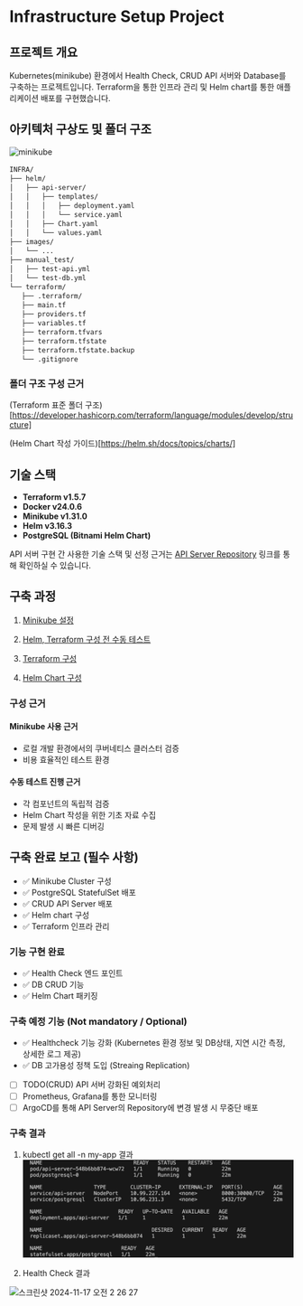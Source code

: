 # Infrastructure Setup Project

## 프로젝트 개요
Kubernetes(minikube) 환경에서 Health Check, CRUD API 서버와 Database를 구축하는 프로젝트입니다.
Terraform을 통한 인프라 관리 및 Helm chart를 통한 애플리케이션 배포를 구현했습니다.

## 아키텍처 구상도 및 폴더 구조
![minikube](https://github.com/user-attachments/assets/78cc2f79-1a81-48c7-b401-bf0821563471)


```
INFRA/
├── helm/
│   ├── api-server/
│   │   ├── templates/
│   │   │   ├── deployment.yaml
│   │   │   └── service.yaml
│   │   ├── Chart.yaml
│   │   └── values.yaml
├── images/
│   └── ...
├── manual_test/
│   ├── test-api.yml
│   └── test-db.yml
└── terraform/
   ├── .terraform/
   ├── main.tf
   ├── providers.tf
   ├── variables.tf
   ├── terraform.tfvars
   ├── terraform.tfstate
   ├── terraform.tfstate.backup
   └── .gitignore
```

### 폴더 구조 구성 근거
(Terraform 표준 폴더 구조)[https://developer.hashicorp.com/terraform/language/modules/develop/structure]

(Helm Chart 작성 가이드)[https://helm.sh/docs/topics/charts/]

## 기술 스택
- **Terraform v1.5.7**
- **Docker v24.0.6**
- **Minikube v1.31.0**
- **Helm v3.16.3**
- **PostgreSQL (Bitnami Helm Chart)**

API 서버 구현 간 사용한 기술 스택 및 선정 근거는 [API Server Repository](https://github.com/sejoonkimmm/API-Repository) 링크를 통해 확인하실 수 있습니다.

## 구축 과정
1. [Minikube 설정](docs/minikube-setup.md)

2. [Helm, Terraform 구성 전 수동 테스트](docs/manual-test.md)

3. [Terraform 구성](docs/terraform-setup.md)

4. [Helm Chart 구성](docs/helm-setup.md)

### 구성 근거
#### Minikube 사용 근거
- 로컬 개발 환경에서의 쿠버네티스 클러스터 검증
- 비용 효율적인 테스트 환경

#### 수동 테스트 진행 근거
- 각 컴포넌트의 독립적 검증
- Helm Chart 작성을 위한 기초 자료 수집
- 문제 발생 시 빠른 디버깅

## 구축 완료 보고 (필수 사항)
- ✅ Minikube Cluster 구성
- ✅ PostgreSQL StatefulSet 배포
- ✅ CRUD API Server 배포
- ✅ Helm chart 구성
- ✅ Terraform 인프라 관리

### 기능 구현 완료
- ✅ Health Check 엔드 포인트
- ✅ DB CRUD 기능
- ✅ Helm Chart 패키징

### 구축 예정 기능 (Not mandatory / Optional)
- ✅ Healthcheck 기능 강화 (Kubernetes 환경 정보 및 DB상태, 지연 시간 측정, 상세한 로그 제공)
- ✅ DB 고가용성 정책 도입 (Streaing Replication)
- [ ] TODO(CRUD) API 서버 강화된 예외처리
- [ ] Prometheus, Grafana를 통한 모니터링
- [ ] ArgoCD를 통해 API Server의 Repository에 변경 발생 시 무중단 배포

### 구축 결과
1. kubectl get all -n my-app 결과
![alt text](images/image.png)

2. Health Check 결과
<img width="982" alt="스크린샷 2024-11-17 오전 2 26 27" src="https://github.com/user-attachments/assets/fbd6bede-5a48-4271-959a-f072cf705704">
